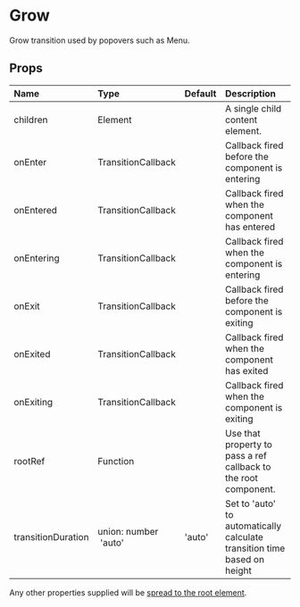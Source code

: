 <!--- This documentation is automatically generated, do not try to edit it. -->

# Grow

Grow transition used by popovers such as Menu.

## Props
| Name | Type | Default | Description |
|:-----|:-----|:--------|:------------|
| children | Element |  | A single child content element. |
| onEnter | TransitionCallback |  | Callback fired before the component is entering |
| onEntered | TransitionCallback |  | Callback fired when the component has entered |
| onEntering | TransitionCallback |  | Callback fired when the component is entering |
| onExit | TransitionCallback |  | Callback fired before the component is exiting |
| onExited | TransitionCallback |  | Callback fired when the component has exited |
| onExiting | TransitionCallback |  | Callback fired when the component is exiting |
| rootRef | Function |  | Use that property to pass a ref callback to the root component. |
| transitionDuration | union:&nbsp;number<br>&nbsp;'auto'<br> | 'auto' | Set to 'auto' to automatically calculate transition time based on height |

Any other properties supplied will be [spread to the root element](/customization/api#spread).



